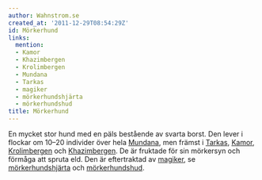 ```yaml
---
author: Wahnstrom.se
created_at: '2011-12-29T08:54:29Z'
id: Mörkerhund
links:
  mention:
  - Kamor
  - Khazimbergen
  - Krolimbergen
  - Mundana
  - Tarkas
  - magiker
  - mörkerhundshjärta
  - mörkerhundshud
title: Mörkerhund
---
```


En mycket stor hund med en päls bestående av svarta borst. Den lever i flockar om 10–20 individer
över hela [Mundana], men främst i [Tarkas], [Kamor], [Krolimbergen] och [Khazimbergen]. De är
fruktade för sin mörkersyn och förmåga att spruta eld. Den är eftertraktad av [magiker], se
[mörkerhundshjärta] och [mörkerhundshud].

  [Mundana]: Mundana
  [Tarkas]: Tarkas
  [Kamor]: Kamor
  [Krolimbergen]: Krolimbergen
  [Khazimbergen]: Khazimbergen
  [magiker]: magiker
  [mörkerhundshjärta]: mörkerhundshjärta
  [mörkerhundshud]: mörkerhundshud